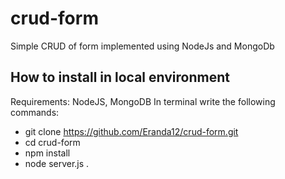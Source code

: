 # crud-form
Simple CRUD of form implemented using NodeJs and MongoDb

## How to install in local environment
Requirements: NodeJS, MongoDB
In terminal write the following commands:

* git clone https://github.com/Eranda12/crud-form.git
* cd crud-form
* npm install
* node server.js
.



